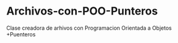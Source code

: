 # Archivos-con-POO-Punteros
Clase creadora de arhivos con Programacion Orientada a Objetos +Puenteros
